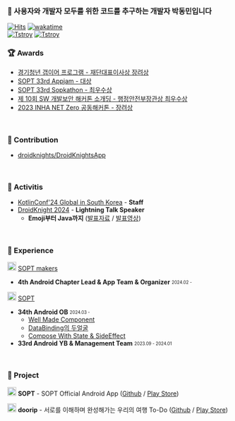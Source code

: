 ### 👋 사용자와 개발자 모두를 위한 코드를 추구하는 개발자 박동민입니다    
[![Hits](https://hits.seeyoufarm.com/api/count/incr/badge.svg?url=https%3A%2F%2Fgithub.com%2Fchattymin&count_bg=%2379C83D&title_bg=%23555555&icon=github.svg&icon_color=%23E7E7E7&title=hits&edge_flat=true)](https://hits.seeyoufarm.com)
[![wakatime](https://wakatime.com/badge/user/018b6af5-b526-4585-90a3-a8dd3d9e5a33.svg)](https://wakatime.com/@018b6af5-b526-4585-90a3-a8dd3d9e5a33)   
[![Tstroy](https://img.shields.io/badge/개인블로그-000000?style=flat-square&logo=tistory&logoColor=white)](https://naemamdaelo.tistory.com) 
[![Tstroy](https://img.shields.io/badge/doorip팀블로그-FF4F11?style=flat-square&logo=tistory&logoColor=white)](https://teamgoinggoing.tistory.com/) 
</br>


### **🏆 Awards**
- [경기청년 갭이어 프로그램 - 재단대표이사상 장려상](https://github.com/plandamoa)
- [SOPT 33rd Appjam - 대상](https://github.com/Team-Going)   
- [SOPT 33rd Sopkathon - 최우수상](https://github.com/DO-SOPT-SOPKATHON-ANDROID-TEAM3)
- [제 10회 SW 개발보안 해커톤 소개딩 - 행정안전부장관상 최우수상](https://github.com/Don-tEuhRa)   
- [2023 INHA NET Zero 공동해커톤 - 장려상](https://github.com/InhaHackathon)     
</br>

### **👊 Contribution**
- [droidknights/DroidKnightsApp](https://github.com/droidknights/DroidKnightsApp/pulls?q=is%3Apr+assignee%3Achattymin+)
</br>

### **🚀 Activitis**
- [KotlinConf'24 Global in South Korea](https://festa.io/events/5375) - **Staff**
- [DroidKnight 2024](https://festa.io/events/4990) - **Lightning Talk Speaker**
  - **Emoji부터 Java까지** ([발표자료](https://speakerdeck.com/chattymin/2024-droidknight-lightningtalk) / [발표영상](https://www.youtube.com/watch?v=8Daphck1LDE))
</br>

### **🎁 Experience**
<img src="https://github.com/chattymin/chattymin/assets/52882799/3eba4ad4-8e50-4e8e-b8b0-decf17aea2b2" width="20"/> [SOPT makers](https://makers.sopt.org/)   
- **4th Android Chapter Lead & App Team & Organizer** <sub><sup>2024.02 - </sup></sub>   

<img src="https://github.com/chattymin/chattymin/assets/52882799/fbe6681a-39f8-4d50-9080-a9c98c953e25" width="20"/> [SOPT](https://www.sopt.org)   
- **34th Android OB** <sub><sup>2024.03 - </sup></sub>   
  - [Well Made Component](https://naemamdaelo.tistory.com/entry/SOPT-34th-%EC%95%88%EB%93%9C%EB%A1%9C%EC%9D%B4%EB%93%9C%ED%8C%8C%ED%8A%B8-%EB%AF%B8%EB%AF%B8%EB%82%98-Well-Made-Component)
  - [DataBinding의 두얼굴](https://naemamdaelo.tistory.com/entry/SOPT-34th-%EC%95%88%EB%93%9C%EB%A1%9C%EC%9D%B4%EB%93%9C%ED%8C%8C%ED%8A%B8-%EB%AF%B8%EB%AF%B8%EB%82%98-DataBinding%EC%9D%98-%EB%91%90-%EC%96%BC%EA%B5%B4)
  - [Compose With State & SideEffect](https://naemamdaelo.tistory.com/entry/SOPT-34th-%EC%95%88%EB%93%9C%EB%A1%9C%EC%9D%B4%EB%93%9C%ED%8C%8C%ED%8A%B8-%EB%AF%B8%EB%AF%B8%EB%82%98-%EB%AF%B8%EC%A0%95)
- **33rd Android YB &  Management Team** <sub><sup>2023.09 - 2024.01</sup></sub>   
</br>

### **💪 Project**
<img src="https://github.com/chattymin/chattymin/assets/52882799/3d14995f-d655-453e-9755-4a59a45ba1ad" width="20"/> **SOPT** - SOPT Official Android App ([Github](https://github.com/sopt-makers/sopt-android) / [Play Store](https://play.google.com/store/apps/details?id=org.sopt.official))

<img src="https://github.com/Team-Going/Going-Android/assets/97405341/9d8f8e2b-f3f6-4773-813b-49d3a9a86432" width=20 /> **doorip** - 서로를 이해하며 완성해가는 우리의 여행 To-Do ([Github](https://github.com/Team-Going/Going-Android) / [Play Store](https://play.google.com/store/apps/details?id=com.going.doorip))
